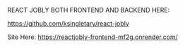REACT JOBLY BOTH FRONTEND AND BACKEND HERE:

https://github.com/ksingletary/react-jobly


Site Here: https://reactjobly-frontend-mf2g.onrender.com/
